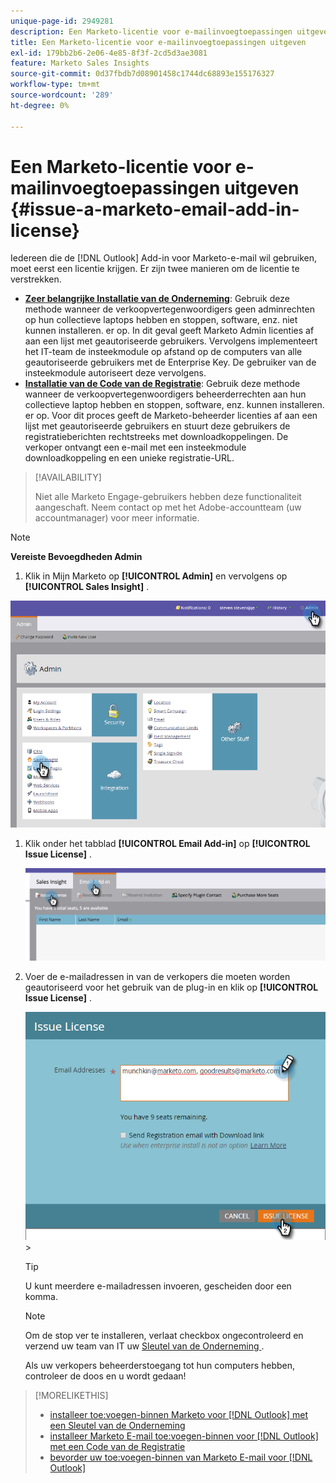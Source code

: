 ```yaml
---
unique-page-id: 2949281
description: Een Marketo-licentie voor e-mailinvoegtoepassingen uitgeven - Marketo Docs - Productdocumentatie
title: Een Marketo-licentie voor e-mailinvoegtoepassingen uitgeven
exl-id: 179bb2b6-2e06-4e85-8f3f-2cd5d3ae3081
feature: Marketo Sales Insights
source-git-commit: 0d37fbdb7d08901458c1744dc68893e155176327
workflow-type: tm+mt
source-wordcount: '289'
ht-degree: 0%

---
```


# Een Marketo-licentie voor e-mailinvoegtoepassingen uitgeven {#issue-a-marketo-email-add-in-license}

Iedereen die de [!DNL Outlook] Add-in voor Marketo-e-mail wil gebruiken, moet eerst een licentie krijgen. Er zijn twee manieren om de licentie te verstrekken.

* **[Zeer belangrijke Installatie van de Onderneming](/help/marketo/product-docs/marketo-sales-insight/msi-outlook-plugin/install-the-marketo-add-in-for-outlook-with-an-enterprise-key.md)**: Gebruik deze methode wanneer de verkoopvertegenwoordigers geen adminrechten op hun collectieve laptops hebben en stoppen, software, enz. niet kunnen installeren. er op. In dit geval geeft Marketo Admin licenties af aan een lijst met geautoriseerde gebruikers. Vervolgens implementeert het IT-team de insteekmodule op afstand op de computers van alle geautoriseerde gebruikers met de Enterprise Key. De gebruiker van de insteekmodule autoriseert deze vervolgens.
* **[Installatie van de Code van de Registratie](/help/marketo/product-docs/marketo-sales-insight/msi-outlook-plugin/install-the-marketo-email-add-in-for-outlook-with-a-registration-code.md)**: Gebruik deze methode wanneer de verkoopvertegenwoordigers beheerderrechten aan hun collectieve laptop hebben en stoppen, software, enz. kunnen installeren. er op. Voor dit proces geeft de Marketo-beheerder licenties af aan een lijst met geautoriseerde gebruikers en stuurt deze gebruikers de registratieberichten rechtstreeks met downloadkoppelingen. De verkoper ontvangt een e-mail met een insteekmodule downloadkoppeling en een unieke registratie-URL.

>[!AVAILABILITY]
>
>Niet alle Marketo Engage-gebruikers hebben deze functionaliteit aangeschaft. Neem contact op met het Adobe-accountteam (uw accountmanager) voor meer informatie.

>[!NOTE]
>
>**Vereiste Bevoegdheden Admin**

1. Klik in Mijn Marketo op **[!UICONTROL Admin]** en vervolgens op **[!UICONTROL Sales Insight]** .

![](assets/image2015-7-20-17-3a48-3a17.png)

1. Klik onder het tabblad **[!UICONTROL Email Add-in]** op **[!UICONTROL Issue License]** .

   ![](assets/image2016-7-22-10-3a20-3a15.png)

1. Voer de e-mailadressen in van de verkopers die moeten worden geautoriseerd voor het gebruik van de plug-in en klik op **[!UICONTROL Issue License]** .

   ![](assets/image2016-8-31-9-3a37-3a8.png)>

   >[!TIP]
   >
   >U kunt meerdere e-mailadressen invoeren, gescheiden door een komma.

   >[!NOTE]
   >
   >Om de stop ver te installeren, verlaat checkbox ongecontroleerd en verzend uw team van IT uw [ Sleutel van de Onderneming ](/help/marketo/product-docs/marketo-sales-insight/msi-outlook-plugin/install-the-marketo-add-in-for-outlook-with-an-enterprise-key.md).
   >
   >Als uw verkopers beheerderstoegang tot hun computers hebben, controleer de doos en u wordt gedaan!

>[!MORELIKETHIS]
>
>* [ installeer toe:voegen-binnen Marketo voor  [!DNL Outlook]  met een Sleutel van de Onderneming ](/help/marketo/product-docs/marketo-sales-insight/msi-outlook-plugin/install-the-marketo-add-in-for-outlook-with-an-enterprise-key.md)
>* [ installeer Marketo E-mail toe:voegen-binnen voor  [!DNL Outlook]  met een Code van de Registratie ](/help/marketo/product-docs/marketo-sales-insight/msi-outlook-plugin/install-the-marketo-email-add-in-for-outlook-with-a-registration-code.md)
>* [ bevorder uw toe:voegen-binnen van Marketo E-mail voor  [!DNL Outlook]](/help/marketo/product-docs/marketo-sales-insight/msi-outlook-plugin/upgrade-your-marketo-email-add-in-for-outlook.md)
